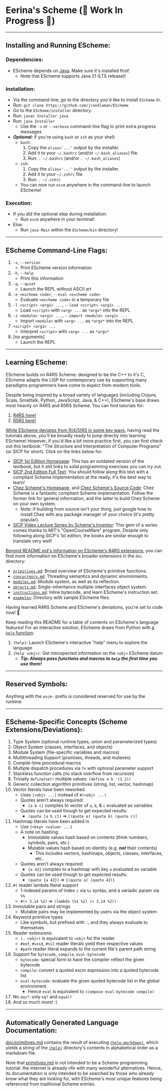 <!-- README.md -->

# Eerina's Scheme (🚧 Work In Progress 🚧)

---

## Installing and Running EScheme:

### Dependencies:

- EScheme depends on [Java](https://adoptium.net). Make sure it's installed first!
  - Note that EScheme supports Java 21 (LTS release)!

### Installation:

- Via the command-line, go to the directory you'd like to install `EScheme` in.
- Run: `git clone https://github.com/jrandleman/EScheme`
- Go to the `EScheme/installer` directory.
- Run: `javac Installer.java`
- Run: `java Installer`
  - Use the `-v` or `--verbose` command-line flag to print extra progress messages
- **_Optional:_** if you're using `bash` or `zsh` as your shell:
  - `bash`:
    1. Copy the `alias='...'` output by the installer.
    2. Add it to your `~/.bashrc` (and/or `~/.bash_aliases`) file.
    3. Run: `. ~/.bashrc` (and/or `. ~/.bash_aliases`)
  - `zsh`:
    1. Copy the `alias='...'` output by the installer.
    2. Add it to your `~/.zshrc` file.
    3. Run: `. ~/.zshrc`
  - You can now run `escm` anywhere in the command-line to launch EScheme!

### Execution:

- If you did the optional step during installation:
  - Run `escm` anywhere in your terminal!
- Else:
  - Run `java Main` within the `EScheme/bin` directory!

---

## EScheme Command-Line Flags:

1. `-v`, `--version`
   - Print EScheme version information
2. `-h`, `--help`
   - Print this information
3. `-q`, `--quiet`
   - Launch the REPL without ASCII art
4. `-e <escheme code>`, `--eval <escheme code>`
   - Evaluate `<escheme code>` in a temporary file
5. `-l <script> <arg1> ...`, `--load <script> <arg1> ...`
   - Load `<script>` with `<arg> ...` as `*argv*` into the REPL
6. `-i <module> <arg1> ...`, `--import <module> <arg1> ...`
   - Import `<module>` with `<arg> ...` as `*argv*` into the REPL
7. `<script> <arg1> ...`
   - Interpret `<script>` with `<arg> ...` as `*argv*`
8. \[no arguments\]
   - Launch the REPL

---

## Learning EScheme:

EScheme builds on R4RS Scheme: designed to be the C++ to it's C, EScheme adapts
the LISP for contemporary use by supporting many paradigms programmers have come
to expect from modern tools.

Despite being inspired by a broad variety of languages (including Clojure, Scala,
Smalltalk, Python, JavaScript, Java, & C++), EScheme's base draws most heavily on
R4RS and R5RS Scheme. You can find tutorials for:

1. [R4RS here!](https://people.csail.mit.edu/jaffer/r4rs_toc.html)
2. [R5RS here!](https://groups.csail.mit.edu/mac/ftpdir/scheme-reports/r5rs-html/r5rs_toc.html)

[While EScheme deviates from R(4/5)RS in some key ways](#escheme-specific-concepts-scheme-extensionsdeviations), having read the tutorials
above, you'll be broadly ready to jump directly into learning EScheme! However,
if you'd like a bit more practice first, you can first check out this textbook:
"The Structure and Interpretation of Computer Programs" (or _SICP_ for short).
Click on the links below for:

- [SICP 1st Edition Homepage](https://mitp-content-server.mit.edu/books/content/sectbyfn/books_pres_0/6515/sicp.zip/index.html): This has an outdated version of the textbook,
  but it still links to solid programming exercises you can try out.
- [SICP 2nd Edition Full Text](https://web.mit.edu/6.001/6.037/sicp.pdf): You should follow along this text with a
  compliant Scheme implementation at the ready, it's the best way to learn!
- [Chez Scheme's Homepage](https://cisco.github.io/ChezScheme/), and [Chez Scheme's Source Code](https://github.com/cisco/ChezScheme): Chez Scheme is a
  fantastic compliant Scheme implementation. Follow the former link for
  general information, and the latter to build Chez Scheme on your own system.
  - Note: if building from source isn't your thing, just google how to install
    Chez with any package manager of your choice (it's pretty popular).
- [SICP Video Lecture Series by Scheme's Inventor](https://ocw.mit.edu/courses/6-001-structure-and-interpretation-of-computer-programs-spring-2005/video_galleries/video-lectures/): This gem of a series comes
  thanks to MIT's "OpenCourseWare" program. Despite only following along
  SICP's 1st edition, the books are similar enough to translate very well!

[Beyond README.md's information on EScheme's R4RS extensions](#escheme-specific-concepts-scheme-extensionsdeviations), you can find more
information on EScheme's broader extensions in the `doc` directory:

- [`primitives.md`](https://github.com/jrandleman/EScheme/tree/main/doc/primitives.md): Broad overview of EScheme's primitive functions.
- [`concurrency.md`](https://github.com/jrandleman/EScheme/tree/main/doc/concurrency.md): Threading semantics and dynamic environments.
- [`modules.md`](https://github.com/jrandleman/EScheme/blob/main/doc/modules.md): Module system, as well as its reflection.
- [`objects.md`](https://github.com/jrandleman/EScheme/blob/main/doc/objects.md): Single-inheritance multiple-interfaces object system.
- [`instructions.md`](https://github.com/jrandleman/EScheme/blob/main/doc/instructions.md): Inline bytecode, and learn EScheme's instruction set.
- [`examples`](https://github.com/jrandleman/EScheme/tree/main/doc/examples): Directory with sample EScheme files.

Having learned R4RS Scheme and EScheme's deviations, you're set to code now! 🙌

Keep reading this README for a table of contents on EScheme's language features!
For an interactive solution, EScheme draws from Python with [a `help` function](https://github.com/jrandleman/EScheme/tree/main/doc/primitives.md#help):

1. `(help)`: Launch EScheme's interactive "help" menu to explore the language
2. `(help <obj>)`: Get introspected information on the `<obj>` EScheme datum
   - **_Tip: Always pass functions and macros to `help` the first time you use them!_**

---

## Reserved Symbols:

Anything with the `escm-` prefix is considered reserved for use by the runtime.

---

## EScheme-Specific Concepts (Scheme Extensions/Deviations):

1. Type System (optional runtime types, union and parameterized types)
2. Object System (classes, interfaces, and objects)
3. Module System (file-specific variables and macros)
4. Multithreading Support (promises, threads, and mutexes)
5. Compile-time procedural macros
6. Multiple dispatch procedures via `fn` with optional parameter support
7. Stackless function calls (no stack overflow from recursion)
8. Trivially `define`/`set!` multiple values: `(define a b '(1 2))`
9. Generic collection algorithm primitives (string, list, vector, hashmap)
10. Vector literals have been reworked
    - Uses `[<obj> ...]` instead of `#(<obj> ...)`
    - Quotes aren't always required:
      - `[a b c]` compiles to vector of `a`, `b`, & `c` evaluated as variables
    - Quotes can be used though to get expected results:
      - `(quote [a b c])` => `[(quote a) (quote b) (quote c)]`
11. Hashmap literals have been added in
    - Use `{<key> <value> ...}`
    - A note on hashing:
      - Immutable values hash based on contents (think numbers, symbols, pairs, etc.)
      - Mutable values hash based on identity (e.g. **_not_** their contents)
        - This includes vectors, hashmaps, objects, classes, interfaces, etc.
    - Quotes aren't always required:
      - `{a 42}` compiles to a hashmap with key `a` evaluated as variable
    - Quotes can be used though to get expected results:
      - `(quote {a 42})` => `{(quote a) (quote 42)}`
12. `#(` reader lambda literal support
    - 1-indexed params of index `i` via `%i` syntax, and a variadic param via `%%`
    - `#(+ 3.14 %2)` => `(lambda (%1 %2) (+ 3.14 %2))`
13. Immutable pairs and strings
    - Mutable pairs may be implemented by users via the object system
14. Keyword primitive types
    - Like symbols, but prefixed with `:`, and they always evaluate to themselves
15. Reader extensions:
    - `(. <obj>)` is equivalent to `<obj>` for the reader
    - `#eof`, `#void`, `#nil` reader literals yield their respective values
    - `#path` reader literal expands to the current file's parent path string
16. Support for `bytecode`, `compile`, `eval-bytecode`
    - `bytecode`: special form to have the compiler reflect the given bytecode
    - `compile`: convert a quoted escm expression into a quoted bytecode list
    - `eval-bytecode`: evaluate the given quoted bytecode list in the global environment
      - Hence `eval` is equivalent to `(compose eval-bytecode compile)`
17. No `eqv?`: only `eq?` and `equal?`
18. And so much more! :)

---

## Automatically Generated Language Documentation:

[doc/primitives.md](https://github.com/jrandleman/EScheme/blob/main/doc/primitives.md) contains the result of executing [`(help-markdown)`](https://github.com/jrandleman/EScheme/blob/main/doc/primitives.md#help-markdown), which
yields a string of the [`(help)`](https://github.com/jrandleman/EScheme/tree/main/doc/primitives.md#help) directory's contents in alphabetical order as
a markdown file.

Note that [primitives.md](https://github.com/jrandleman/EScheme/blob/main/doc/primitives.md) is not intended to be a Scheme programming tutorial: the internet
is already rife with many wonderful alternatives. Hence, its documentation is only
intended to be searched by those who already know what they are looking for, with
EScheme's most unique features being referenced from traditional Scheme entries.

